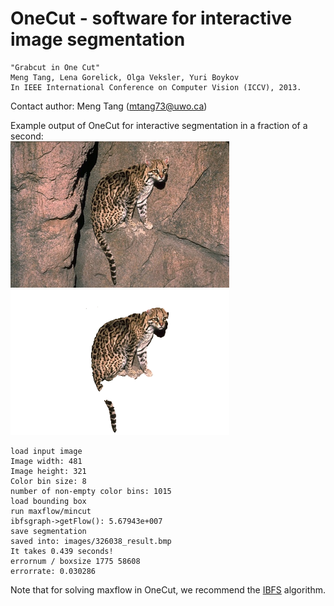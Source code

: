 # OneCut - software for interactive image segmentation <br/>

	"Grabcut in One Cut"
	Meng Tang, Lena Gorelick, Olga Veksler, Yuri Boykov
	In IEEE International Conference on Computer Vision (ICCV), 2013.

Contact author: Meng Tang (mtang73@uwo.ca)

Example output of OneCut for interactive segmentation in a fraction of a second:<br />
<span><img src="images/326038.bmp" alt="" width="350"/>
<img src="images/326038_result.bmp" alt="" width="350"/></span>
```{r, engine='bash'}
load input image
Image width: 481
Image height: 321
Color bin size: 8
number of non-empty color bins: 1015
load bounding box
run maxflow/mincut
ibfsgraph->getFlow(): 5.67943e+007
save segmentation
saved into: images/326038_result.bmp
It takes 0.439 seconds!
errornum / boxsize 1775 58608
errorrate: 0.030286
```
Note that for solving maxflow in OneCut, we recommend the [IBFS](http://www.cs.tau.ac.il/~sagihed/ibfs/code.html) algorithm.

